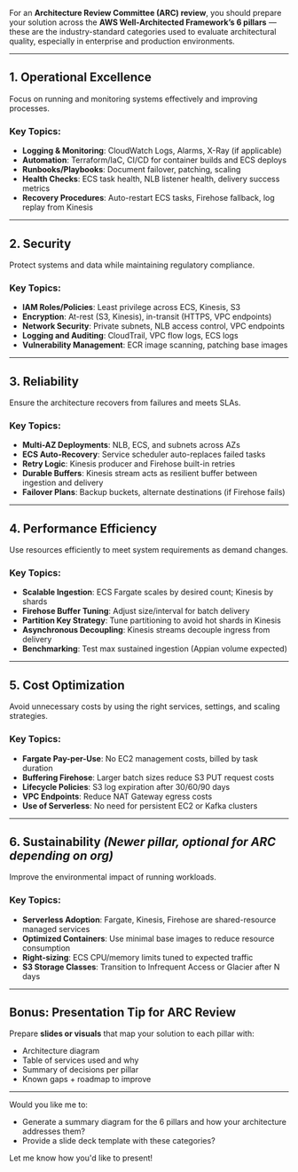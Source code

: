 For an **Architecture Review Committee (ARC) review**, you should prepare your solution across the **AWS Well-Architected Framework’s 6 pillars** — these are the industry-standard categories used to evaluate architectural quality, especially in enterprise and production environments.

---

## **1. Operational Excellence**
Focus on running and monitoring systems effectively and improving processes.

### Key Topics:
- **Logging & Monitoring**: CloudWatch Logs, Alarms, X-Ray (if applicable)
- **Automation**: Terraform/IaC, CI/CD for container builds and ECS deploys
- **Runbooks/Playbooks**: Document failover, patching, scaling
- **Health Checks**: ECS task health, NLB listener health, delivery success metrics
- **Recovery Procedures**: Auto-restart ECS tasks, Firehose fallback, log replay from Kinesis

---

## **2. Security**
Protect systems and data while maintaining regulatory compliance.

### Key Topics:
- **IAM Roles/Policies**: Least privilege across ECS, Kinesis, S3
- **Encryption**: At-rest (S3, Kinesis), in-transit (HTTPS, VPC endpoints)
- **Network Security**: Private subnets, NLB access control, VPC endpoints
- **Logging and Auditing**: CloudTrail, VPC flow logs, ECS logs
- **Vulnerability Management**: ECR image scanning, patching base images

---

## **3. Reliability**
Ensure the architecture recovers from failures and meets SLAs.

### Key Topics:
- **Multi-AZ Deployments**: NLB, ECS, and subnets across AZs
- **ECS Auto-Recovery**: Service scheduler auto-replaces failed tasks
- **Retry Logic**: Kinesis producer and Firehose built-in retries
- **Durable Buffers**: Kinesis stream acts as resilient buffer between ingestion and delivery
- **Failover Plans**: Backup buckets, alternate destinations (if Firehose fails)

---

## **4. Performance Efficiency**
Use resources efficiently to meet system requirements as demand changes.

### Key Topics:
- **Scalable Ingestion**: ECS Fargate scales by desired count; Kinesis by shards
- **Firehose Buffer Tuning**: Adjust size/interval for batch delivery
- **Partition Key Strategy**: Tune partitioning to avoid hot shards in Kinesis
- **Asynchronous Decoupling**: Kinesis streams decouple ingress from delivery
- **Benchmarking**: Test max sustained ingestion (Appian volume expected)

---

## **5. Cost Optimization**
Avoid unnecessary costs by using the right services, settings, and scaling strategies.

### Key Topics:
- **Fargate Pay-per-Use**: No EC2 management costs, billed by task duration
- **Buffering Firehose**: Larger batch sizes reduce S3 PUT request costs
- **Lifecycle Policies**: S3 log expiration after 30/60/90 days
- **VPC Endpoints**: Reduce NAT Gateway egress costs
- **Use of Serverless**: No need for persistent EC2 or Kafka clusters

---

## **6. Sustainability** *(Newer pillar, optional for ARC depending on org)*
Improve the environmental impact of running workloads.

### Key Topics:
- **Serverless Adoption**: Fargate, Kinesis, Firehose are shared-resource managed services
- **Optimized Containers**: Use minimal base images to reduce resource consumption
- **Right-sizing**: ECS CPU/memory limits tuned to expected traffic
- **S3 Storage Classes**: Transition to Infrequent Access or Glacier after N days

---

## Bonus: Presentation Tip for ARC Review
Prepare **slides or visuals** that map your solution to each pillar with:
- Architecture diagram
- Table of services used and why
- Summary of decisions per pillar
- Known gaps + roadmap to improve

---

Would you like me to:
- Generate a summary diagram for the 6 pillars and how your architecture addresses them?
- Provide a slide deck template with these categories?

Let me know how you'd like to present!

